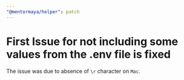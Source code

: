 ```yaml
---
"@mentormaya/helper": patch
---
```


# First Issue for not including some values from the .env file is fixed

The issue was due to absence of `\r` character on `Mac`.
